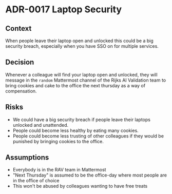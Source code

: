 # ADR-0017 Laptop Security

## Context

When people leave their laptop open and unlocked this could be a big security breach, especially when you have SSO on
for multiple services.

## Decision

Whenever a colleague will find your laptop open and unlocked, they will message in the `random` Mattermost channel of 
the Rijks AI Validation team to bring cookies and cake to the office the next thursday as a way of compensation.

## Risks

- We could have a big security breach if people leave their laptops unlocked and unattended.
- People could become less healthy by eating many cookies.
- People could become less trusting of other colleagues if they would be punished by bringing cookies to the office.

## Assumptions
- Everybody is in the RAV team in Mattermost
- "Next Thursday" is assumed to be the office-day where most people are in the office of choice
- This won't be abused by colleagues wanting to have free treats
